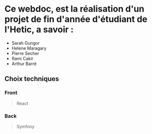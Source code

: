 # Ce webdoc, est la réalisation d'un projet de fin d'année d'étudiant de l'Hetic, a savoir :

- Sarah Gungor
- Helene Maragary
- Pierre Secher
- Rami Cakir
- Arthur Barré

## Choix techniques

### Front

> React

### Back

> Symfony

